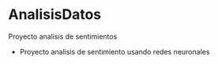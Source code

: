 # AnalisisDatos
Proyecto analisis de sentimientos
- Proyecto analisis de sentimiento usando redes neuronales
